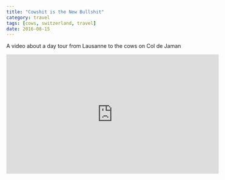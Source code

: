 ```yaml
---
title: "Cowshit is the New Bullshit"
category: travel
tags: [cows, switzerland, travel]
date: 2016-08-15
---
```


A video about a  day tour from Lausanne to the cows on Col de Jaman

<iframe 
	width="560" height="315" 
	src="https://www.youtube.com/embed/bLTNhu8izu0" 
	frameborder="0" allowfullscreen>
</iframe>

